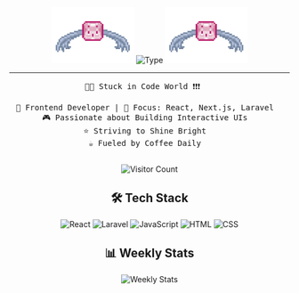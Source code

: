 <div align="center">

  <img src="https://github.com/akmaldarrya/akmaldarrya/blob/main/logo.gif" height="100" />
  <img src="https://readme-typing-svg.demolab.com?font=Fira+Code&weight=600&size=27&pause=1000&color=b6c4de&width=435&lines=Hi%2C+I'm+Akmal+Darrya+Fawwaz+!!" alt="Type" />
  <img src="https://github.com/akmaldarrya/akmaldarrya/blob/main/logo.gif" height="100" />

  <hr />

  <pre>
🧑‍💻 Stuck in Code World ❗❗❗   

👾 Frontend Developer | 🚀 Focus: React, Next.js, Laravel  
🎮 Passionate about Building Interactive UIs  
⭐ Striving to Shine Bright  
☕ Fueled by Coffee Daily  
  </pre>

  <div align="center">
    <img src="https://visitcount.itsvg.in/api?id=akmaldarrya&label=Profile%20Views&color=6&icon=6" alt="Visitor Count" />
  </div>

  <h2>🛠️ Tech Stack</h2>
  <div align="center">
    <img src="https://img.shields.io/badge/React-20232A?style=for-the-badge&logo=react&logoColor=61DAFB" alt="React" />
    <img src="https://img.shields.io/badge/Laravel-FF2D20?style=for-the-badge&logo=laravel&logoColor=white" alt="Laravel" />
    <img src="https://img.shields.io/badge/JavaScript-F7DF1E?style=for-the-badge&logo=javascript&logoColor=black" alt="JavaScript" />
    <img src="https://img.shields.io/badge/HTML-E34F26?style=for-the-badge&logo=html5&logoColor=white" alt="HTML" />
    <img src="https://img.shields.io/badge/CSS-1572B6?style=for-the-badge&logo=css3&logoColor=white" alt="CSS" />
  </div>

  <h2>📊 Weekly Stats</h2>
  <img width="80%" alt="Weekly Stats" src="https://github-readme-stats.vercel.app/api/wakatime?username=akmaldrrya&border_radius=5px&theme=dark&bg_color=0d1117&border_color=30363d&icon_color=79c0ff&show_icons=true&disable_animations=true&custom_title=Playtime%20Stats&title_color=f0a500">

  <br>

</div>
